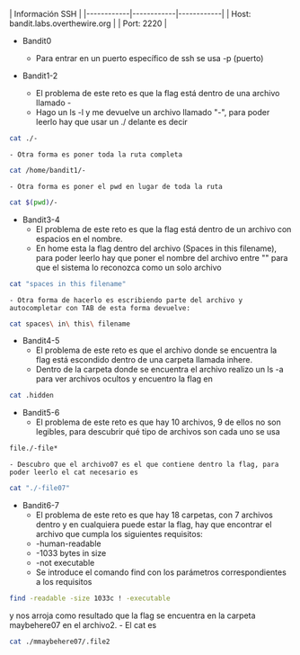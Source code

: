 | Información SSH |
|------------|------------|------------|
| Host: bandit.labs.overthewire.org |
| Port: 2220 |

- Bandit0
	- Para entrar en un puerto específico de ssh se usa -p (puerto) 
	
- Bandit1-2
	- El problema de este reto es que la flag está dentro de una archivo llamado -
	- Hago un ls -l y me devuelve un archivo llamado "-", para poder leerlo hay que usar un ./ delante es decir 
``` bash
cat ./-
```
	- Otra forma es poner toda la ruta completa
``` bash
cat /home/bandit1/-
```
	- Otra forma es poner el pwd en lugar de toda la ruta 
``` bash 
cat $(pwd)/-
```
	
- Bandit3-4
	- El problema de este reto es que la flag está dentro de un archivo con espacios en el nombre.
	- En home esta la flag dentro del archivo (Spaces in this filename), para poder leerlo hay que poner el nombre del archivo entre "" para que el sistema lo reconozca como un solo archivo 
```bash
cat "spaces in this filename"
```
	- Otra forma de hacerlo es escribiendo parte del archivo y autocompletar con TAB de esta forma devuelve: 
``` bash
cat spaces\ in\ this\ filename
```
- Bandit4-5
	- El problema de este reto es que el archivo donde se encuentra la flag está escondido dentro de una carpeta llamada inhere.
	- Dentro de la carpeta donde se encuentra el archivo realizo un ls -a para ver archivos ocultos y encuentro la flag en
```bash
cat .hidden
```
- Bandit5-6
	- El problema de este reto es que hay 10 archivos, 9 de ellos no son legibles, para descubrir qué tipo de archivos son cada uno se usa 
``` bash 
file./-file*
```
	- Descubro que el archivo07 es el que contiene dentro la flag, para poder leerlo el cat necesario es
``` bash
cat "./-file07"
```
- Bandit6-7
	- El problema de este reto es que hay 18 carpetas, con 7 archivos dentro y en cualquiera puede estar la flag, hay que encontrar el archivo que cumpla los siguientes requisitos: 
	- -human-readable
	- -1033 bytes in size
	- -not executable
	- Se introduce el comando find con los parámetros correspondientes a los requisitos 
``` bash
find -readable -size 1033c ! -executable
```
y nos arroja como resultado que la flag se encuentra en la carpeta maybehere07 en el archivo2.
	- El cat es 
``` bash
cat ./mmaybehere07/.file2
```
